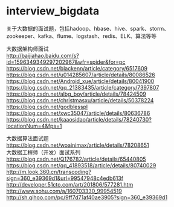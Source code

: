# interview_bigdata
关于大数据的面试题，包括hadoop、hbase、hive、spark、storm、zookeeper、kafka、flume、logstash、redis、ELK、算法等等

大数据架构师面试<br/>
http://baijiahao.baidu.com/s?id=1596349349297202967&wfr=spider&for=pc<br/>
https://blog.csdn.net/blackenn/article/category/6517609<br/>
https://blog.csdn.net/u014285607/article/details/80086526<br/>
https://blog.csdn.net/Android_xue/article/details/80041900<br/>
https://blog.csdn.net/qq_21383435/article/category/7397807<br/>
https://blog.csdn.net/albg_boy/article/details/78424509<br/>
https://blog.csdn.net/christmasxu/article/details/50378224<br/>
https://blog.csdn.net/godblesspl<br/>
https://blog.csdn.net/xwc35047/article/details/80636786<br/>
https://blog.csdn.net/kaaosidao/article/details/78240730?locationNum=4&fps=1<br/>

大数据算法面试题<br/>
https://blog.csdn.net/woainimax/article/details/78208651<br/>
大数据工程师（开发）面试系列<br/>
https://blog.csdn.net/Q176782/article/details/65440805<br/>
https://blog.csdn.net/qq_41893518/article/details/80740029<br/>
http://m.look.360.cn/transcoding?sign=360_e39369d1&url=99547948c4edb613f<br/>
http://developer.51cto.com/art/201806/577281.htm<br/>
http://www.sohu.com/a/160703330_99954519<br/>
http://sh.qihoo.com/pc/9ff7d71af40ae3905?sign=360_e39369d1<br/>
